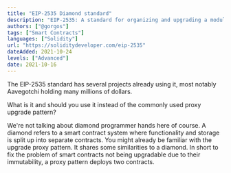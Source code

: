 ```yaml
---
title: "EIP-2535 Diamond standard"
description: "EIP-2535: A standard for organizing and upgrading a modular smart contract system."
authors: ["@gorgos"]
tags: ["Smart Contracts"]
languages: ["Solidity"]
url: "https://soliditydeveloper.com/eip-2535"
dateAdded: 2021-10-24
levels: ["Advanced"]
date: 2021-10-16
---
```


The EIP-2535 standard has several projects already using it, most notably Aavegotchi holding many millions of dollars.

What is it and should you use it instead of the commonly used proxy upgrade pattern?

We're not talking about diamond programmer hands here of course. A diamond refers to a smart contract system where functionality and storage is split up into separate contracts. You might already be familiar with the upgrade proxy pattern. It shares some similarities to a diamond. In short to fix the problem of smart contracts not being upgradable due to their immutability, a proxy pattern deploys two contracts.
